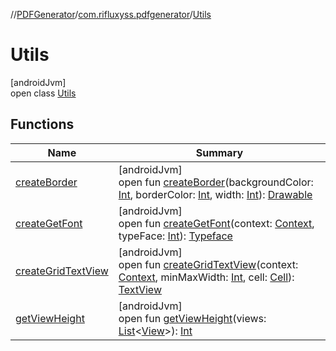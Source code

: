 //[PDFGenerator](../../../index.md)/[com.rifluxyss.pdfgenerator](../index.md)/[Utils](index.md)

# Utils

[androidJvm]\
open class [Utils](index.md)

## Functions

| Name | Summary |
|---|---|
| [createBorder](create-border.md) | [androidJvm]<br>open fun [createBorder](create-border.md)(backgroundColor: [Int](https://kotlinlang.org/api/latest/jvm/stdlib/kotlin/-int/index.html), borderColor: [Int](https://kotlinlang.org/api/latest/jvm/stdlib/kotlin/-int/index.html), width: [Int](https://kotlinlang.org/api/latest/jvm/stdlib/kotlin/-int/index.html)): [Drawable](https://developer.android.com/reference/kotlin/android/graphics/drawable/Drawable.html) |
| [createGetFont](create-get-font.md) | [androidJvm]<br>open fun [createGetFont](create-get-font.md)(context: [Context](https://developer.android.com/reference/kotlin/android/content/Context.html), typeFace: [Int](https://kotlinlang.org/api/latest/jvm/stdlib/kotlin/-int/index.html)): [Typeface](https://developer.android.com/reference/kotlin/android/graphics/Typeface.html) |
| [createGridTextView](create-grid-text-view.md) | [androidJvm]<br>open fun [createGridTextView](create-grid-text-view.md)(context: [Context](https://developer.android.com/reference/kotlin/android/content/Context.html), minMaxWidth: [Int](https://kotlinlang.org/api/latest/jvm/stdlib/kotlin/-int/index.html), cell: [Cell](../../com.rifluxyss.pdfgenerator.structure/-cell/index.md)): [TextView](https://developer.android.com/reference/kotlin/android/widget/TextView.html) |
| [getViewHeight](get-view-height.md) | [androidJvm]<br>open fun [getViewHeight](get-view-height.md)(views: [List](https://developer.android.com/reference/kotlin/java/util/List.html)&lt;[View](https://developer.android.com/reference/kotlin/android/view/View.html)&gt;): [Int](https://kotlinlang.org/api/latest/jvm/stdlib/kotlin/-int/index.html) |
